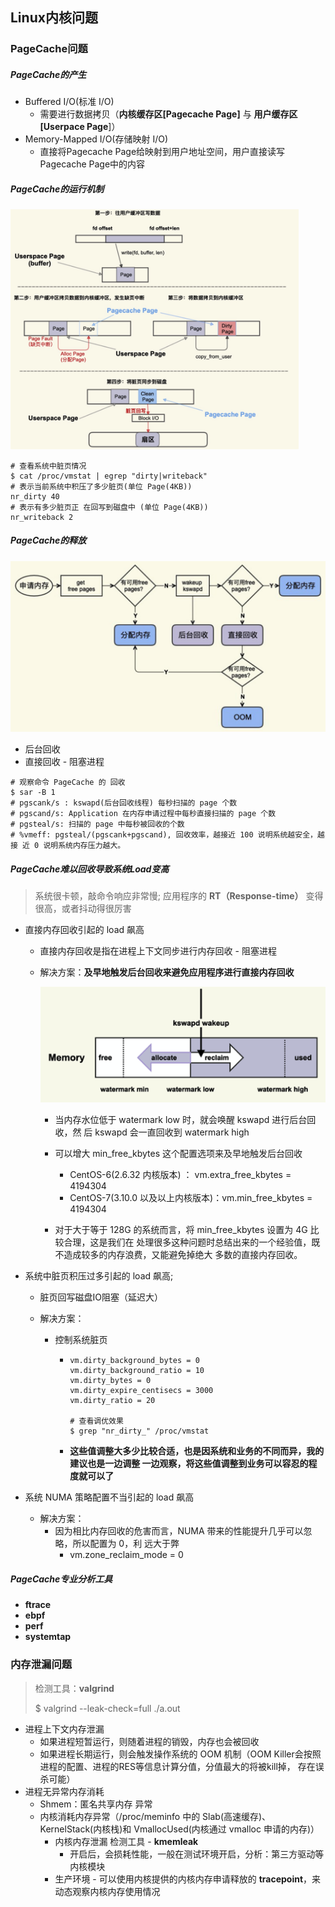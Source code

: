 ## Linux内核问题



### PageCache问题

##### PageCache的产生

- Buffered I/O(标准 I/O)
  - 需要进行数据拷贝（**内核缓存区[Pagecache Page]** 与 **用户缓存区[Userpace Page**]）
- Memory-Mapped I/O(存储映射 I/O)
  - 直接将Pagecache Page给映射到用户地址空间，用户直接读写Pagecache Page中的内容



##### PageCache的运行机制

<img src="assets/image-20211230205148724.png" alt="image-20211230205148724" style="zoom:45%;" />

```shell
# 查看系统中脏页情况
$ cat /proc/vmstat | egrep "dirty|writeback"
# 表示当前系统中积压了多少脏页(单位 Page(4KB))
nr_dirty 40
# 表示有多少脏页正 在回写到磁盘中 (单位 Page(4KB))
nr_writeback 2
```



##### PageCache的释放

<img src="assets/image-20211230205323865.png" alt="image-20211230205323865" style="zoom:50%;" />

- 后台回收
- 直接回收 - 阻塞进程

```shell
# 观察命令 PageCache 的 回收
$ sar -B 1
# pgscank/s : kswapd(后台回收线程) 每秒扫描的 page 个数
# pgscand/s: Application 在内存申请过程中每秒直接扫描的 page 个数
# pgsteal/s: 扫描的 page 中每秒被回收的个数
# %vmeff: pgsteal/(pgscank+pgscand), 回收效率，越接近 100 说明系统越安全，越接 近 0 说明系统内存压力越大。
```



##### PageCache难以回收导致系统Load变高

> 系统很卡顿，敲命令响应非常慢; 应用程序的 **RT（Response-time）** 变得很高，或者抖动得很厉害

- 直接内存回收引起的 load 飙高

  - 直接内存回收是指在进程上下文同步进行内存回收 - 阻塞进程

  - 解决方案：**及早地触发后台回收来避免应用程序进行直接内存回收**

    <img src="assets/image-20211230210410058.png" />

    - 当内存水位低于 watermark low 时，就会唤醒 kswapd 进行后台回收，然 后 kswapd 会一直回收到 watermark high

    - 可以增大 min_free_kbytes 这个配置选项来及早地触发后台回收
      - CentOS-6(2.6.32 内核版本)  ： vm.extra_free_kbytes = 4194304
      - CentOS-7(3.10.0 以及以上内核版本)：vm.min_free_kbytes = 4194304
    - 对于大于等于 128G 的系统而言，将 min_free_kbytes 设置为 4G 比较合理，这是我们在 处理很多这种问题时总结出来的一个经验值，既不造成较多的内存浪费，又能避免掉绝大 多数的直接内存回收。

- 系统中脏页积压过多引起的 load 飙高;

  - 脏页回写磁盘IO阻塞（延迟大）

  - 解决方案：

    - 控制系统脏页

      - ```shell
        vm.dirty_background_bytes = 0 
        vm.dirty_background_ratio = 10 
        vm.dirty_bytes = 0 
        vm.dirty_expire_centisecs = 3000 
        vm.dirty_ratio = 20
        
        # 查看调优效果
        $ grep "nr_dirty_" /proc/vmstat
        ```

      - **这些值调整大多少比较合适，也是因系统和业务的不同而异，我的建议也是一边调整 一边观察，将这些值调整到业务可以容忍的程度就可以了**

- 系统 NUMA 策略配置不当引起的 load 飙高

  - 解决方案：
    - 因为相比内存回收的危害而言，NUMA 带来的性能提升几乎可以忽略，所以配置为 0，利 远大于弊
      - vm.zone_reclaim_mode = 0



##### PageCache专业分析工具

- **ftrace**
- **ebpf**
- **perf**
- **systemtap**



### 内存泄漏问题

> 检测工具：**valgrind**
>
> $ valgrind --leak-check=full ./a.out



- 进程上下文内存泄漏
  - 如果进程短暂运行，则随着进程的销毁，内存也会被回收
  - 如果进程长期运行，则会触发操作系统的 OOM 机制（OOM Killer会按照进程的配置、进程的RES等信息计算分值，分值最大的将被kill掉， 存在误杀可能）
- 进程无异常内存消耗
  - Shmem：匿名共享内存 异常
  - 内核消耗内存异常（/proc/meminfo 中的 Slab(高速缓存)、KernelStack(内核栈)和 VmallocUsed(内核通过 vmalloc 申请的内存)）
    - 内核内存泄漏 检测工具 - **kmemleak**
      - 开启后，会损耗性能，一般在测试环境开启，分析：第三方驱动等内核模块
    - 生产环境 - 可以使用内核提供的内核内存申请释放的 **tracepoint**，来动态观察内核内存使用情况

